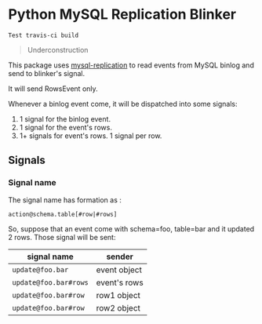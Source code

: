 Python MySQL Replication Blinker
================================

    Test travis-ci build

> Underconstruction 

This package uses [mysql-replication](https://github.com/noplay/python-mysql-replication) to read
events from MySQL binlog and send to blinker's signal.

It will send RowsEvent only.

Whenever a binlog event come, it will be dispatched into some signals:

1. 1 signal for the binlog event.
2. 1 signal for the event's rows.
3. 1+ signals for event's rows. 1 signal per row.


Signals
-------

### Signal name

The signal name has formation as :

    action@schema.table[#row|#rows]

So, suppose that an event come with schema=foo, table=bar and it updated 2 rows. Those signal will be sent:


|      signal name      |    sender    |
| --------------------- | ------------ |
| `update@foo.bar`      | event object |
| `update@foo.bar#rows` | event's rows |
| `update@foo.bar#row`  | row1 object  |
| `update@foo.bar#row`  | row2 object  |
